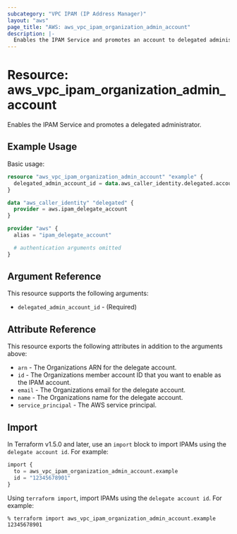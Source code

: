 ```yaml
---
subcategory: "VPC IPAM (IP Address Manager)"
layout: "aws"
page_title: "AWS: aws_vpc_ipam_organization_admin_account"
description: |-
  Enables the IPAM Service and promotes an account to delegated administrator for the service.
---
```


# Resource: aws_vpc_ipam_organization_admin_account

Enables the IPAM Service and promotes a delegated administrator.

## Example Usage

Basic usage:

```terraform
resource "aws_vpc_ipam_organization_admin_account" "example" {
  delegated_admin_account_id = data.aws_caller_identity.delegated.account_id
}

data "aws_caller_identity" "delegated" {
  provider = aws.ipam_delegate_account
}

provider "aws" {
  alias = "ipam_delegate_account"

  # authentication arguments omitted
}
```

## Argument Reference

This resource supports the following arguments:

* `delegated_admin_account_id` - (Required)

## Attribute Reference

This resource exports the following attributes in addition to the arguments above:

* `arn` - The Organizations ARN for the delegate account.
* `id` - The Organizations member account ID that you want to enable as the IPAM account.
* `email` - The Organizations email for the delegate account.
* `name` - The Organizations name for the delegate account.
* `service_principal` - The AWS service principal.

## Import

In Terraform v1.5.0 and later, use an `import` block to import IPAMs using the `delegate account id`. For example:

```terraform
import {
  to = aws_vpc_ipam_organization_admin_account.example
  id = "12345678901"
}
```

Using `terraform import`, import IPAMs using the `delegate account id`. For example:

```console
% terraform import aws_vpc_ipam_organization_admin_account.example 12345678901
```
